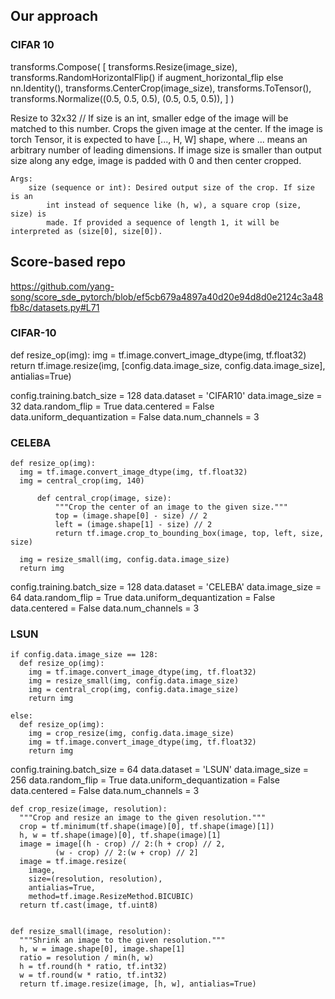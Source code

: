 

## Our approach
### CIFAR 10

transforms.Compose(
            [
                transforms.Resize(image_size),
                transforms.RandomHorizontalFlip()
                if augment_horizontal_flip
                else nn.Identity(),
                transforms.CenterCrop(image_size),
                transforms.ToTensor(),
                transforms.Normalize((0.5, 0.5, 0.5), (0.5, 0.5, 0.5)),
            ]
        )

Resize to 32x32
// If size is an int, smaller edge of the image will be matched to this number.
Crops the given image at the center.
    If the image is torch Tensor, it is expected
    to have [..., H, W] shape, where ... means an arbitrary number of leading dimensions.
    If image size is smaller than output size along any edge, image is padded with 0 and then center cropped.

    Args:
        size (sequence or int): Desired output size of the crop. If size is an
            int instead of sequence like (h, w), a square crop (size, size) is
            made. If provided a sequence of length 1, it will be interpreted as (size[0], size[0]).

## Score-based repo
https://github.com/yang-song/score_sde_pytorch/blob/ef5cb679a4897a40d20e94d8d0e2124c3a48fb8c/datasets.py#L71


### CIFAR-10
def resize_op(img):
img = tf.image.convert_image_dtype(img, tf.float32)
return tf.image.resize(img, [config.data.image_size, config.data.image_size], antialias=True)


config.training.batch_size = 128
  data.dataset = 'CIFAR10'
  data.image_size = 32
  data.random_flip = True
  data.centered = False
  data.uniform_dequantization = False
  data.num_channels = 3


### CELEBA

    def resize_op(img):
      img = tf.image.convert_image_dtype(img, tf.float32)
      img = central_crop(img, 140)
      
	      def central_crop(image, size):
			  """Crop the center of an image to the given size."""
			  top = (image.shape[0] - size) // 2
			  left = (image.shape[1] - size) // 2
			  return tf.image.crop_to_bounding_box(image, top, left, size, size)

      img = resize_small(img, config.data.image_size)
      return img


config.training.batch_size = 128
  data.dataset = 'CELEBA'
  data.image_size = 64
  data.random_flip = True
  data.uniform_dequantization = False
  data.centered = False
  data.num_channels = 3


### LSUN


    if config.data.image_size == 128:
      def resize_op(img):
        img = tf.image.convert_image_dtype(img, tf.float32)
        img = resize_small(img, config.data.image_size)
        img = central_crop(img, config.data.image_size)
        return img

    else:
      def resize_op(img):
        img = crop_resize(img, config.data.image_size)
        img = tf.image.convert_image_dtype(img, tf.float32)
        return img

config.training.batch_size = 64
  data.dataset = 'LSUN'
  data.image_size = 256
  data.random_flip = True
  data.uniform_dequantization = False
  data.centered = False
  data.num_channels = 3





```
def crop_resize(image, resolution):
  """Crop and resize an image to the given resolution."""
  crop = tf.minimum(tf.shape(image)[0], tf.shape(image)[1])
  h, w = tf.shape(image)[0], tf.shape(image)[1]
  image = image[(h - crop) // 2:(h + crop) // 2,
          (w - crop) // 2:(w + crop) // 2]
  image = tf.image.resize(
    image,
    size=(resolution, resolution),
    antialias=True,
    method=tf.image.ResizeMethod.BICUBIC)
  return tf.cast(image, tf.uint8)


def resize_small(image, resolution):
  """Shrink an image to the given resolution."""
  h, w = image.shape[0], image.shape[1]
  ratio = resolution / min(h, w)
  h = tf.round(h * ratio, tf.int32)
  w = tf.round(w * ratio, tf.int32)
  return tf.image.resize(image, [h, w], antialias=True)
```

